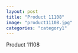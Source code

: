 ```yaml
---
layout: post
title: "Product 11108"
image: "product11108.jpg"
categories: "category1"
---
```

Product 11108
